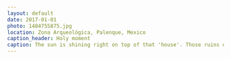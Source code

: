 ```yaml
---
layout: default
date: 2017-01-01
photo: 1484755875.jpg
location: Zona Arqueológica, Palenque, Mexico
caption_header: Holy moment
caption: The sun is shining right on top of that 'house'. Those ruins used to be the residential area of the city of Palenque. It is now covered by vegetation as time passed.
---
```

